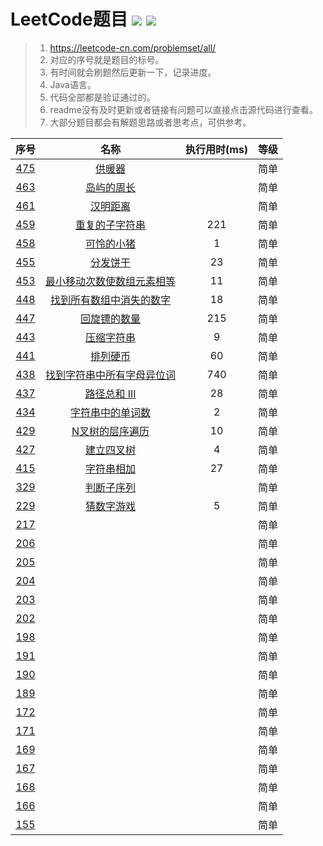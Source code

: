 # LeetCode题目 ![](https://img.shields.io/badge/build-passing-brightgreen.svg) ![](https://img.shields.io/badge/language-Java-brightgreen.svg)


> 1. https://leetcode-cn.com/problemset/all/ 
> 2. 对应的序号就是题目的标号。
> 3. 有时间就会刷题然后更新一下，记录进度。
> 4. Java语言。
> 5. 代码全部都是验证通过的。
> 6. readme没有及时更新或者链接有问题可以直接点击源代码进行查看。
> 7. 大部分题目都会有解题思路或者思考点，可供参考。


序号|名称|执行用时(ms)|等级
|:-------:|:-----------------------------:|:--:|:-:|
[475][475]|[供暖器][475]||简单
[463][463]|[岛屿的周长][463]||简单
[461][461]|[汉明距离][461]||简单
[459][459]|[重复的子字符串][459]|221|简单
[458][458]|[可怜的小猪][458]|1|简单
[455][455]|[分发饼干][455]|23|简单
[453][453]|[最小移动次数使数组元素相等][453]|11|简单
[448][448]|[找到所有数组中消失的数字][448]|18 |简单
[447][447]|[回旋镖的数量][447]|215|简单
[443][443]|[压缩字符串][443]|9|简单
[441][441]|[排列硬币][441]|60|简单
[438][438]|[找到字符串中所有字母异位词][438]|740|简单
[437][437]|[路径总和 III][437]|28|简单
[434][434]|[字符串中的单词数][434]|2|简单
[429][429]|[N叉树的层序遍历][429]|10|简单
[427][427]|[建立四叉树][427]|4|简单
[415][415]|[字符串相加][415]|27|简单
[329][329]|[判断子序列][329]||简单
[229][229]|[猜数字游戏][229]|5|简单
[217][217]|||简单
[206][206]| ||简单
[205][205]| ||简单
[204][204]| ||简单
[203][203]| ||简单
[202][202]| ||简单
[198][198]| ||简单
[191][191]| ||简单
[190][190]| ||简单
[189][189]| ||简单
[172][172]| ||简单
[171][171]| ||简单
[169][169]| ||简单
[167][167]| ||简单
[168][168]| ||简单
[166][166]| ||简单
[155][155]| ||简单

[475]:https://github.com/ZoharAndroid/HelloOffer/blob/master/leetcode/_475.java
[463]:https://github.com/ZoharAndroid/HelloOffer/blob/master/leetcode/_463.java
[461]:https://github.com/ZoharAndroid/HelloOffer/blob/master/leetcode/_461.java
[329]:https://github.com/ZoharAndroid/HelloOffer/blob/master/leetcode/_329.java
[229]:https://github.com/ZoharAndroid/HelloOffer/blob/master/leetcode/_229.java
[459]:https://github.com/ZoharAndroid/LeetCode/blob/master/_459.java 
[458]:https://github.com/ZoharAndroid/LeetCode/blob/master/_458.java 
[455]:https://github.com/ZoharAndroid/LeetCode/blob/master/_455.java 
[453]:https://github.com/ZoharAndroid/LeetCode/blob/master/_453.java 
[448]:https://github.com/ZoharAndroid/LeetCode/blob/master/_448.java 
[447]:https://github.com/ZoharAndroid/LeetCode/blob/master/_447.java 
[443]:https://github.com/ZoharAndroid/LeetCode/blob/master/_443.java 
[441]:https://github.com/ZoharAndroid/LeetCode/blob/master/_441.java 
[438]:https://github.com/ZoharAndroid/LeetCode/blob/master/_438.java 
[437]:https://github.com/ZoharAndroid/LeetCode/blob/master/_437.java 
[434]:https://gitlab.com/ZoharAndroid/leetcode/blob/master/_434.java 
[429]:https://gitlab.com/ZoharAndroid/leetcode/blob/master/_429.java 
[155]:https://gitlab.com/ZoharAndroid/leetcode/blob/master/_155.java 
[166]:https://gitlab.com/ZoharAndroid/leetcode/blob/master/_166.java
[168]:https://gitlab.com/ZoharAndroid/leetcode/blob/master/_168.java
[167]:https://gitlab.com/ZoharAndroid/leetcode/blob/master/_167.java
[169]:https://gitlab.com/ZoharAndroid/leetcode/blob/master/_169.java
[171]:https://gitlab.com/ZoharAndroid/leetcode/blob/master/_171.java
[172]:https://gitlab.com/ZoharAndroid/leetcode/blob/master/_172.java
[189]:https://gitlab.com/ZoharAndroid/leetcode/blob/master/_189.java
[190]:https://gitlab.com/ZoharAndroid/leetcode/blob/master/_190.java
[191]:https://gitlab.com/ZoharAndroid/leetcode/blob/master/_191.java
[198]:https://gitlab.com/ZoharAndroid/leetcode/blob/master/_198.java
[202]:https://gitlab.com/ZoharAndroid/leetcode/blob/master/_202.java
[203]:https://gitlab.com/ZoharAndroid/leetcode/blob/master/_203.java
[204]:https://gitlab.com/ZoharAndroid/leetcode/blob/master/_204.java
[205]:https://gitlab.com/ZoharAndroid/leetcode/blob/master/_205.java
[206]:https://gitlab.com/ZoharAndroid/leetcode/blob/master/_206.java
[217]:https://gitlab.com/ZoharAndroid/leetcode/blob/master/_217.java
[415]:https://gitlab.com/ZoharAndroid/leetcode/blob/master/_415.java
[427]:https://gitlab.com/ZoharAndroid/leetcode/blob/master/_427.java
